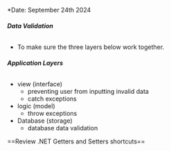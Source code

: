 *Date: September 24th 2024

###### **Data Validation**
- To make sure the three layers below work together. 

###### **Application Layers**
- view (interface)  
	- preventing user from inputting invalid data
	- catch exceptions
- logic (model) 
	- throw exceptions
- Database (storage)
	- database data validation

==Review .NET Getters and Setters shortcuts==

